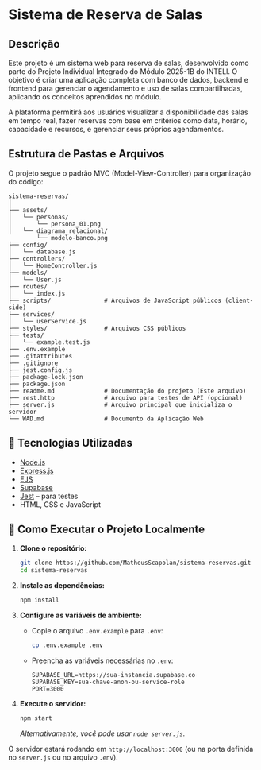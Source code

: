 # Sistema de Reserva de Salas

## Descrição

Este projeto é um sistema web para reserva de salas, desenvolvido como parte do Projeto Individual Integrado do Módulo 2025-1B do INTELI. O objetivo é criar uma aplicação completa com banco de dados, backend e frontend para gerenciar o agendamento e uso de salas compartilhadas, aplicando os conceitos aprendidos no módulo.

A plataforma permitirá aos usuários visualizar a disponibilidade das salas em tempo real, fazer reservas com base em critérios como data, horário, capacidade e recursos, e gerenciar seus próprios agendamentos.

## Estrutura de Pastas e Arquivos

O projeto segue o padrão MVC (Model-View-Controller) para organização do código:

```
sistema-reservas/
│
├── assets/
│   └── personas/
│       └── persona_01.png
│   └── diagrama_relacional/
        └── modelo-banco.png
├── config/
│   └── database.js
├── controllers/
│   └── HomeController.js
├── models/
│   └── User.js
├── routes/
│   └── index.js
├── scripts/               # Arquivos de JavaScript públicos (client-side)
├── services/
│   └── userService.js
├── styles/                # Arquivos CSS públicos
├── tests/
│   └── example.test.js
├── .env.example
├── .gitattributes
├── .gitignore
├── jest.config.js
├── package-lock.json
├── package.json
├── readme.md              # Documentação do projeto (Este arquivo)
├── rest.http              # Arquivo para testes de API (opcional)
├── server.js              # Arquivo principal que inicializa o servidor
└── WAD.md                 # Documento da Aplicação Web
```

## 🚀 Tecnologias Utilizadas

- [Node.js](https://nodejs.org/)
- [Express.js](https://expressjs.com/)
- [EJS](https://ejs.co/)
- [Supabase](https://supabase.com/)
- [Jest](https://jestjs.io/) – para testes
- HTML, CSS e JavaScript

## 🚀 Como Executar o Projeto Localmente

1. **Clone o repositório:**
    ```bash
    git clone https://github.com/MatheusScapolan/sistema-reservas.git
    cd sistema-reservas
    ```

2. **Instale as dependências:**
    ```bash
    npm install
    ```

3. **Configure as variáveis de ambiente:**
    * Copie o arquivo `.env.example` para `.env`:
        ```bash
        cp .env.example .env
        ```
    * Preencha as variáveis necessárias no `.env`:
        ```env
        SUPABASE_URL=https://sua-instancia.supabase.co
        SUPABASE_KEY=sua-chave-anon-ou-service-role
        PORT=3000
        ```

4. **Execute o servidor:**
    ```bash
    npm start
    ```
    *Alternativamente, você pode usar `node server.js`.*

O servidor estará rodando em `http://localhost:3000` (ou na porta definida no `server.js` ou no arquivo `.env`).
